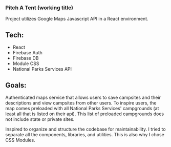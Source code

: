 ### Pitch A Tent (working title)

Project utilizes Google Maps Javascript API in a React environment.

## Tech:

- React
- Firebase Auth
- Firebase DB
- Module CSS
- National Parks Services API

## Goals:

Authenticated maps service that allows users to save campsites and their descriptions and view campsites from other users. To inspire users, the map comes preloaded with all National Parks Services' campgrounds (at least all that is listed on their api). This list of preloaded campgrounds does not include state or private sites.

Inspired to organize and structure the codebase for maintainability. I tried to separate all the components, libraries, and utilities. This is also why I chose CSS Modules.
